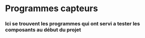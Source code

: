# Programmes capteurs

### Ici se trouvent les programmes qui ont servi a tester les composants au début du projet